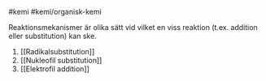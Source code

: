 #kemi #kemi/organisk-kemi 

Reaktionsmekanismer är olika sätt vid vilket en viss reaktion (t.ex. addition eller substitution) kan ske.

1. [[Radikalsubstitution]]
2. [[Nukleofil substitution]]
3. [[Elektrofil addition]]
